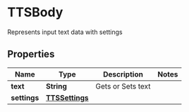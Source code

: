 

# TTSBody

Represents input text data with settings

## Properties

| Name | Type | Description | Notes |
|------------ | ------------- | ------------- | -------------|
|**text** | **String** | Gets or Sets text |  |
|**settings** | [**TTSSettings**](TTSSettings.md) |  |  |



